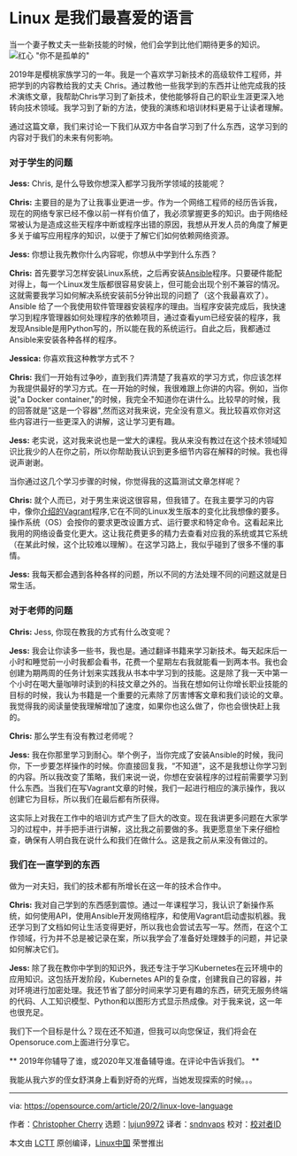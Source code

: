 [#]: collector: (lujun9972)
[#]: translator: (sndnvaps)
[#]: reviewer: ( )
[#]: publisher: ( )
[#]: url: ( )
[#]: subject: (Linux is our love language)
[#]: via: (https://opensource.com/article/20/2/linux-love-language)
[#]: author: (Christopher Cherry https://opensource.com/users/chcherry)

Linux 是我们最喜爱的语言
======
当一个妻子教丈夫一些新技能的时候，他们会学到比他们期待更多的知识。
![红心 "你不是孤单的"][1]

2019年是樱桃家族学习的一年。我是一个喜欢学习新技术的高级软件工程师，并把学到的内容教给我的丈夫 Chris。通过教他一些我学到的东西并让他完成我的技术演练文章，我帮助Chris学习到了新技术，使他能够将自己的职业生涯更深入地转向技术领域。我学习到了新的方法，使我的演练和培训材料更易于让读者理解。

通过这篇文章，我们来讨论一下我们从双方中各自学习到了什么东西，这学习到的内容对于我们的未来有何影响。

### 对于学生的问题

**Jess:** Chris, 是什么导致你想深入都学习我所学领域的技能呢？

**Chris:** 主要目的是为了让我事业更进一步。作为一个网络工程师的经历告诉我，现在的网络专家已经不像以前一样有价值了，我必须掌握更多的知识。由于网络经常被认为是造成这些天程序中断或程序出错的原因，我想从开发人员的角度了解更多关于编写应用程序的知识，以便于了解它们如何依赖网络资源。

**Jess:** 你想让我先教你什么内容呢，你想从中学到什么东西？

**Chris:** 首先要学习怎样安装Linux系统，之后再安装[Ansible][2]程序。只要硬件能配对得上，每一个Linux发生版都很容易安装上，但可能会出现个别不兼容的情况。这就需要我学习如何解决系统安装前5分钟出现的问题了（这个我最喜欢了）。Ansible 给了一个我使用软件管理器安装程序的理由。当程序安装完成后，我快速学习到程序管理器如何处理程序的依赖项目，通过查看yum已经安装的程序，我发现Ansible是用Python写的，所以能在我的系统运行。自此之后，我都通过Ansible来安装各种各样的程序。

**Jessica:** 你喜欢我这种教学方式不？

**Chris:** 我们一开始有过争吵，直到我们弄清楚了我喜欢的学习方式，你应该怎样为我提供最好的学习方式。在一开始的时候，我很难跟上你讲的内容。例如，当你说"a Docker container,"的时候，我完全不知道你在讲什么。比较早的时候，我的回答就是”这是一个容器",然而这对我来说，完全没有意义。我比较喜欢你对这些内容进行一些更深入的讲解，这让学习更有趣。

**Jess:** 老实说，这对我来说也是一堂大的课程。我从来没有教过在这个技术领域知识比我少的人在你之前，所以你帮助我认识到更多细节内容在解释的时候。我也得说声谢谢。

当你通过这几个学习步骤的时候，你觉得我的这篇测试文章怎样呢？


**Chris:**  就个人而已，对于男生来说这很容易，但我错了。在我主要学习的内容中，像你[介绍的Vagrant][3]程序,它在不同的Linux发生版本的变化比我想像的要多。操作系统（OS）会按你的要求更改设置方式、运行要求和特定命令。这看起来比我用的网络设备变化更大。这让我花费更多的精力去查看对应我的系统或其它系统（在某此时候，这个比较难以理解）。在这学习路上，我似乎碰到了很多不懂的事情。

**Jess:** 我每天都会遇到各种各样的问题，所以不同的方法处理不同的问题这就是日常生活。

### 对于老师的问题

**Chris:** Jess, 你现在教我的方式有什么改变呢？

**Jess:** 我会让你读多一些书，我也是。通过翻译书籍来学习新技术。每天起床后一小时和睡觉前一小时我都会看书，花费一个星期左右我就能看一到两本书。我也会创建为期两周的任务计划来实践我从书本中学习到的技能。这是除了我一天中第一个小时在喝大量咖啡时读到的科技文章之外的。当我在想如何让你增长职业技能的目标的时候，我认为书籍是一个重要的元素除了厉害博客文章和我们谈论的文章。我觉得我的阅读量使我理解增加了速度，如果你也这么做了，你也会很快赶上我的。

**Chris:** 那么学生有没有教过老师呢？

**Jess:** 我在你那里学习到耐心。举个例子，当你完成了安装Ansible的时候，我问你，下一步要怎样操作的时候。你直接回复我，“不知道”，这不是我想让你学习到的内容。所以我改变了策略，我们来说一说，你想在安装程序的过程前需要学习到什么东西。当我们在写Vagrant文章的时候，我们一起进行相应的演示操作，我以创建它为目标，所以我们在最后都有所获得。

这实际上对我在工作中的培训方式产生了巨大的改变。现在我讲更多问题在大家学习的过程中，并手把手进行讲解，这比我之前要做的多。我更愿意坐下来仔细检查，确保有人明白我在说什么和我们在做什么。这是我之前从来没有做过的。

### 我们在一直学到的东西

做为一对夫妇，我们的技术都有所增长在这一年的技术合作中。

**Chris:** 我对自己学到的东西感到震惊。通过一年课程学习，我认识了新操作系统，如何使用API，使用Ansible开发网络程序，和使用Vagrant启动虚拟机器。我还学习到了文档如何让生活变得更好，所以我也会尝试去写一写。然而，在这个工作领域，行为并不总是被记录在案，所以我学会了准备好处理棘手的问题，并记录如何解决它们。

**Jess:** 除了我在教你中学到的知识外，我还专注于学习Kubernetes在云环境中的应用知识。这包括开发阶段，Kubernetes API的复杂度，创建我自己的容器，并对环境进行加密处理。我还节省了部分时间来学习更有趣的东西，研究无服务终端的代码、人工知识模型、Python和以图形方式显示热成像。对于我来说，这一年也很充足。

我们下一个目标是什么？现在还不知道，但我可以向您保证，我们将会在Opensoruce.com上面进行分享它。

** 2019年你辅导了谁，或2020年又准备辅导谁。在评论中告诉我们。 **

我能从我六岁的侄女舒淇身上看到好奇的光辉，当她发现探索的时候。。。

--------------------------------------------------------------------------------

via: https://opensource.com/article/20/2/linux-love-language

作者：[Christopher Cherry][a]
选题：[lujun9972][b]
译者：[sndnvaps](https://github.com/sndnvaps)
校对：[校对者ID](https://github.com/校对者ID)

本文由 [LCTT](https://github.com/LCTT/TranslateProject) 原创编译，[Linux中国](https://linux.cn/) 荣誉推出

[a]: https://opensource.com/users/chcherry
[b]: https://github.com/lujun9972
[1]: https://opensource.com/sites/default/files/styles/image-full-size/public/lead-images/red-love-heart-alone-stone-path.jpg?itok=O3q1nEVz (红心 "你不是孤单的")
[2]: https://opensource.com/resources/what-ansible
[3]: https://opensource.com/resources/vagrant
